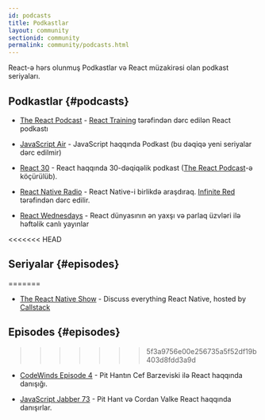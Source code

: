 ```yaml
---
id: podcasts
title: Podkastlar
layout: community
sectionid: community
permalink: community/podcasts.html
---
```


React-ə hərs olunmuş Podkastlar və React müzakirəsi olan podkast seriyaları.

## Podkastlar {#podcasts}

- [The React Podcast](https://reactpodcast.simplecast.fm/) - [React Training](https://reacttraining.com) tərəfindən dərc edilən React podkastı

- [JavaScript Air](https://javascriptair.com/) - JavaScript haqqında Podkast (bu dəqiqə yeni seriyalar dərc edilmir)

- [React 30](https://react30.com/) - React haqqında 30-dəqiqəlik podkast ([The React Podcast](https://reactpodcast.simplecast.fm/)-ə köçürülüb).

- [React Native Radio](https://reactnativeradio.com) - React Native-i birlikdə araşdıraq. [Infinite Red](https://infinite.red) tərəfindən dərc edilir.

- [React Wednesdays](https://www.telerik.com/react-wednesdays) - React dünyasının ən yaxşı və parlaq üzvləri ilə həftəlik canlı yayınlar

<<<<<<< HEAD
## Seriyalar {#episodes}
=======
- [The React Native Show](https://callstack.com/podcast-react-native-show) - Discuss everything React Native, hosted by [Callstack](https://callstack.com/?utm_campaign=Podcast&utm_source=reactjs_org&utm_medium=community_podcasts)

## Episodes {#episodes}
>>>>>>> 5f3a9756e00e256735a5f52df19b403d8fdd3a9d

- [CodeWinds Episode 4](https://codewinds.com/podcast/004.html) - Pit Hantın Cef Barzeviski ilə React haqqında danışığı.


- [JavaScript Jabber 73](https://devchat.tv/js-jabber/073-jsj-react-with-pete-hunt-and-jordan-walke) - Pit Hant və Cordan Valke React haqqında danışırlar.
